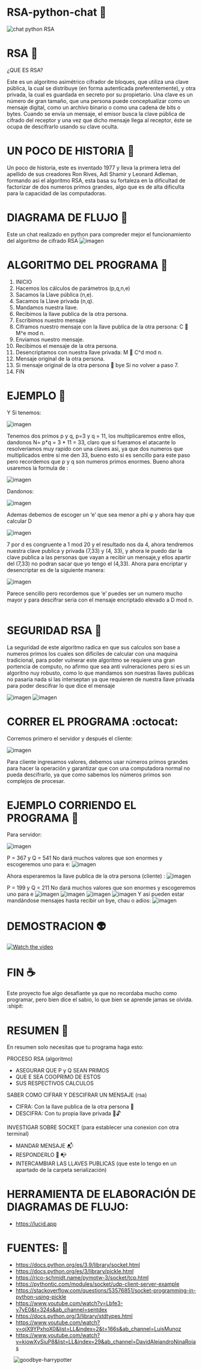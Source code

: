 # RSA-python-chat :snake:
![chat python RSA](https://user-images.githubusercontent.com/71668076/142019835-8c3f6bc8-7b91-4e76-b11a-94e9aa56abf6.jpg)


# RSA :closed_lock_with_key:

¿QUE ES RSA? 

Este es un algoritmo asimétrico cifrador de bloques, que utiliza una clave pública, la cual se distribuye (en forma autenticada preferentemente), y otra privada, la cual es guardada en secreto por su propietario.
Una clave es un número de gran tamaño, que una persona puede conceptualizar como un mensaje digital, como un archivo binario o como una cadena de bits o bytes.
Cuando se envía un mensaje, el emisor busca la clave pública de cifrado del receptor y una vez que dicho mensaje llega al receptor, éste se ocupa de descifrarlo usando su clave oculta.

# UN POCO DE HISTORIA :pencil:

Un poco de historia, este es inventado 1977 y lleva la primera letra del apellido de sus creadores Ron Rives, Adi Shamir y Leonard Adleman, formando asi el algoritmo RSA, esta basa su fortaleza en la dificultad de factorizar de dos numeros primos grandes, algo que es de alta dificulta para la capacidad de las computadoras.

# DIAGRAMA DE FLUJO :memo:
Este un chat realizado en python para compreder mejor el funcionamiento del algoritmo de cifrado RSA
![imagen](https://user-images.githubusercontent.com/71668076/141693791-42e55d07-1253-4077-9e91-12093de0f8a5.png)


# ALGORITMO DEL PROGRAMA :memo:
1.	INICIO
2.	Hacemos los cálculos de parámetros (p,q,n,e)
3.	Sacamos la Llave pública (n,e).
4.	Sacamos la Llave privada (n,q).
5.	Mandamos nuestra llave.
6.	Recibimos la llave publica de la otra persona.
7.	Escribimos nuestro mensaje
8.	Ciframos nuestro mensaje con la llave publica de la otra persona:
C  M^e mod n.
9.	Enviamos nuestro mensaje.
10.	Recibimos el mensaje de la otra persona.
11.	Desencriptamos con nuestra llave privada:
M  C^d mod n.
12.	Mensaje original de la otra persona.
13.	Si mensaje original de la otra persona  bye
Si no volver a paso 7.
14.	FIN

# EJEMPLO :eyes:
Y Si tenemos:

![imagen](https://user-images.githubusercontent.com/71668076/141694333-7e60955a-afc0-4378-aeb4-6f335b4d3a75.png)


Tenemos dos primos p y q, p=3 y q = 11, los multiplicaremos entre ellos, dandonos N= p*q = 3 * 11 = 33, claro que si fueramos el atacante lo resolveriamos muy rapido con una claves asi, ya que dos numeros que multiplicados entre si me den 33, bueno esto si es sencillo para este paso pero recordemos que p y q son numeros primos enormes.
Bueno ahora usaremos la formula de :

![imagen](https://user-images.githubusercontent.com/71668076/141694340-facac716-ef77-46ae-bb40-af84b5160df8.png)

Dandonos:

![imagen](https://user-images.githubusercontent.com/71668076/141694345-94670e9e-f71a-4f4f-adad-37db8fb977c2.png)

 
Ademas debemos de escoger un ‘e’ que sea menor a phi φ y ahora hay que calcular D

![imagen](https://user-images.githubusercontent.com/71668076/141694351-1c26daec-5e83-48f2-be48-0df7bd5accbb.png)
 
7 por d es congruente a 1 mod 20 y el resultado nos da 4, ahora tendremos nuestra clave publica y privada (7,33) y (4, 33), y ahora le puedo dar la clave publica a las personas que vayan a recibir un mensaje,y ellos apartir del (7,33) no podran sacar que yo tengo el (4,33).
Ahora para encriptar y desencriptar es de la siguiente manera:
 
![imagen](https://user-images.githubusercontent.com/71668076/141694361-a86fed1c-66e4-4807-8057-e0b62f845e8a.png)

 
Parece sencillo pero recordemos que ‘e’ puedes ser un numero mucho mayor y para descifrar seria con el mensaje encriptado elevado a D mod n.
 
# SEGURIDAD RSA :lock_with_ink_pen:
La seguridad de este algoritmo radica en que sus calculos son base a numeros primos los cuales son dificiles de calcular con una maquina tradicional, para poder vulnerar este algoritmo se requiere una gran portencia de computo, no afirmo que sea anti vulneraciones pero si es un algoritno nuy robusto, como lo que mandamos son nuestras llaves publicas no pasaria nada si las interseptan ya que requieren de nuestra llave privada para poder descifrar lo que dice el mensaje

![imagen](https://user-images.githubusercontent.com/71668076/141694366-936a6464-cf36-4359-9fdb-e2974dca8a41.png)
![imagen](https://user-images.githubusercontent.com/71668076/141700768-9ec1420f-09c2-49b1-b0fb-5dce02ae2bb7.png)



# CORRER EL PROGRAMA :octocat:
Corremos primero el servidor y después el cliente:

![imagen](https://user-images.githubusercontent.com/71668076/141857981-d5d807ca-2ab0-4fd7-993a-3949ec35a78d.png)



Para cliente ingresamos valores, debemos usar números primos grandes para hacer la operación y garantizar que con una computadora normal no pueda descifrarlo, ya que como sabemos los números primos son complejos de procesar.

# EJEMPLO CORRIENDO EL PROGRAMA :speech_balloon:
Para servidor:

![imagen](https://user-images.githubusercontent.com/71668076/141858891-5b647323-79bf-4248-8d59-5d0ccc7f09c2.png)

P = 367 y Q = 541
No dará muchos valores que son enormes y escogeremos uno para e:
![imagen](https://user-images.githubusercontent.com/71668076/141858918-3f854172-2dce-428e-b636-977ed72b892a.png)

Ahora esperaremos la llave publica de la otra persona (cliente) :
![imagen](https://user-images.githubusercontent.com/71668076/141858976-7e8ef276-8d8d-4d9b-b899-4ee6b9989396.png)

P = 199 y Q = 211
No dará muchos valores que son enormes y escogeremos uno para e
![imagen](https://user-images.githubusercontent.com/71668076/141859152-0467f2fd-0137-4439-9744-6c4f2e251242.png)
![imagen](https://user-images.githubusercontent.com/71668076/141859355-575b15a3-d6cf-4d04-beb8-d733a3ecf05d.png)
![imagen](https://user-images.githubusercontent.com/71668076/141859392-90fcb5f2-2e5b-4421-9be7-8e9c76893d7e.png)
![imagen](https://user-images.githubusercontent.com/71668076/141859468-e744a0e7-20c6-41d1-a87d-07016dc578da.png)
Y así pueden estar mandándose mensajes hasta recibir un bye, chau o adios:
![imagen](https://user-images.githubusercontent.com/71668076/141859560-5ecfa9df-89d6-47dc-a139-ae7ef01dc4a1.png)

# DEMOSTRACION :alien:
[![Watch the video](https://user-images.githubusercontent.com/71668076/142149152-95290033-44d2-458e-8722-99f1ce52a949.png)](https://www.youtube.com/watch?v=lton2vjzLOE&ab_channel=RomanAlejandroGallegosMarquez)


# FIN :coffee:
Este proyecto fue algo desafiante ya que no recordaba mucho como programar, pero bien dice el sabio, lo que bien se aprende
jamas se olvida. :shipit:
# RESUMEN :notebook:
En resumen solo necesitas que tu programa haga esto:

PROCESO RSA (algoritmo)
 - ASEGURAR QUE P y Q SEAN PRIMOS
 - QUE E SEA COOPRIMO DE ESTOS
 - SUS RESPECTIVOS CALCULOS
 
SABER COMO CIFRAR Y DESCIFRAR UN MENSAJE (rsa)
 - CIFRA: Con la llave publica de la otra persona :closed_lock_with_key:
 - DESCIFRA: Con tu propia llave privada :key::unlock:
 
INVESTIGAR SOBRE SOCKET (para establecer una conexion con otra terminal)
 - MANDAR MENSAJE :mailbox_with_mail:
 - RESPONDERLO :e-mail: :mailbox_with_no_mail:
 - INTERCAMBIAR LAS LLAVES PUBLICAS (que este lo tengo en un apartado de la carpeta serialización)

# HERRAMIENTA DE ELABORACIÓN DE DIAGRAMAS DE FLUJO:
 - https://lucid.app

# FUENTES: :pushpin:
 - https://docs.python.org/es/3.9/library/socket.html
 - https://docs.python.org/es/3/library/pickle.html
 - https://rico-schmidt.name/pymotw-3/socket/tcp.html
 - https://pythontic.com/modules/socket/udp-client-server-example
 - https://stackoverflow.com/questions/53576851/socket-programming-in-python-using-pickle
 - https://www.youtube.com/watch?v=Lbfe3-v7yE0&t=324s&ab_channel=sentdex
 - https://docs.python.org/3/library/stdtypes.html
 - https://www.youtube.com/watch?v=ojX9YPxhoX0&list=LL&index=2&t=166s&ab_channel=LuisMunoz
 - https://www.youtube.com/watch?v=kiowXySiuP8&list=LL&index=29&ab_channel=DavidAlejandroNinaRojas

 
![goodbye-harrypotter](https://user-images.githubusercontent.com/71668076/142060439-65e30cdb-b4a5-414a-8306-856ebc927c65.gif)


